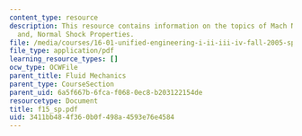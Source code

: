 ```yaml
---
content_type: resource
description: This resource contains information on the topics of Mach Number Relations
  and, Normal Shock Properties.
file: /media/courses/16-01-unified-engineering-i-ii-iii-iv-fall-2005-spring-2006/3411bb484f360b0f498a4593e76e4584_f15_sp.pdf
file_type: application/pdf
learning_resource_types: []
ocw_type: OCWFile
parent_title: Fluid Mechanics
parent_type: CourseSection
parent_uid: 6a5f667b-6fca-f068-0ec8-b203122154de
resourcetype: Document
title: f15_sp.pdf
uid: 3411bb48-4f36-0b0f-498a-4593e76e4584
---
```

